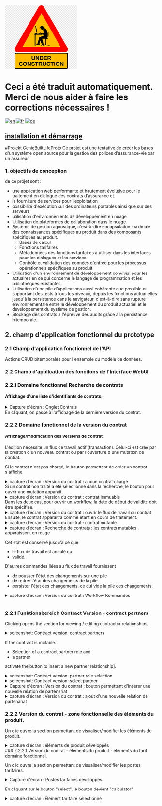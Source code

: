 ![Travaux en cours](docs/assets/wip.png)
# Ceci a été traduit automatiquement. Merci de nous aider à faire les corrections nécessaires !

[ ![en](https://img.shields.io/badge/lang-en-red.svg)](README.md)
[ ![fr](https://img.shields.io/badge/lang-fr-blue.svg)](README.fr.md)
[ ![de](https://img.shields.io/badge/lang-de-green.svg)](README.de.md)


## [installation et démarrage](#3-installation-et-démarrage)

#Projekt GenieBuiltLifeProto
Ce projet est une tentative de créer les bases d'un système open source pour la gestion des polices d'assurance-vie par un assureur.

### 1. objectifs de conception

de ce projet sont :

* une application web performante et hautement évolutive pour le traitement en dialogue des contrats d'assurance et.
* la fourniture de services pour l'exploitation
* possibilité d'exécution sur des ordinateurs portables ainsi que sur des serveurs
* utilisation d'environnements de développement en nuage 
* Utilisation de plateformes de collaboration dans le nuage
* Système de gestion agnostique, c'est-à-dire encapsulation maximale des connaissances spécifiques au produit dans des composants spécifiques au produit.
  * Bases de calcul
  * Fonctions tarifaires
  * Métadonnées des fonctions tarifaires à utiliser dans les interfaces pour les dialogues et les services.
  * Contrôle et validation des données d'entrée pour les processus opérationnels spécifiques au produit
* Utilisation d'un environnement de développement convivial pour les actuaires en ce qui concerne le langage de programmation et les bibliothèques existantes.
* Utilisation d'une pile d'applications aussi cohérente que possible et supportant des tests à tous les niveaux, depuis les fonctions actuarielles jusqu'à la persistance dans le navigateur, c'est-à-dire sans rupture environnementale entre le développement du produit actuariel et le développement du système de gestion.
* Stockage des contrats à l'épreuve des audits grâce à la persistance bitemporale.

## 2. champ d'application fonctionnel du prototype

### 2.1 Champ d'application fonctionnel de l'API

Actions CRUD bitemporales pour l'ensemble du modèle de données.

### 2.2 Champ d'application des fonctions de l'interface WebUI

### 2.2.1 Domaine fonctionnel Recherche de contrats

#### Affichage d'une liste d'identifiants de contrats.

<details>
<summary>Capture d'écran : Onglet Contrats</summary>
<p>
<img src="docs/images/image1.png" alt="Contrats">
</p>
</details>
En cliquant, on passe à l'affichage de la dernière version du contrat.

### 2.2.2 Domaine fonctionnel de la version du contrat

#### Affichage/modification des versions de contrat.

L'édition nécessite un flux de travail actif (transaction). Celui-ci est créé par la création d'un nouveau contrat ou par l'ouverture d'une mutation de contrat.

Si le contrat n'est pas chargé, le bouton permettant de créer un contrat s'affiche.
<details>
<summary>capture d'écran : Version du contrat : aucun contrat chargé</summary>
<p>
<img src="docs/images/image2.png" alt="Contrats">
</p>
</details>
Si un contrat non traité a été sélectionné dans la recherche, le bouton pour ouvrir une mutation apparaît.
<details>
<summary>capture d'écran : Version du contrat : contrat immuable</summary>
<p>
<img src="docs/images/image4.png" alt="Contrats">
</p>
</details>
Dans les deux cas, pour ouvrir un workflow, la date de début de validité doit être spécifiée.
<details>
<summary>capture d'écran : Version du contrat : ouvrir le flux de travail du contrat</summary>
<p>
<img src="docs/images/image3.png" alt="Contrats">
</p>
</details>
Ensuite, le contrat apparaîtra comme étant en cours de traitement. 
<details>
<summary>capture d'écran : Version du contrat : contrat mutable</summary>
<p>
<img src="docs/images/image6.png" alt="Contrats">
</p>
</details>
<details>
<summary>capture d'écran : Recherche de contrats : les contrats mutables apparaissent en rouge</summary>
<p>
<img src="docs/images/image6a.png" alt="Contrats">
</p>
</details>

Cet état est conservé jusqu'à ce que

* le flux de travail est annulé ou
* validé.

 D'autres commandes liées au flux de travail fournissent
  * de pousser l'état des changements sur une pile  
  * de retirer l'état des changements de la pile  
  * persister l'état des changements, ce qui vide la pile des changements.

<details>
<summary>capture d'écran : Version du contrat : Workflow Kommandos</summary>
<p>
<img src="docs/images/image7.png" alt="Contrats">
</p>
</details>
<br>

### 2.2.1 Funktionsbereich Contract Version - contract partners

Clicking opens the section for viewing / editing contractor relationships.

<details >
<summary>screenshot: Contract version: contract partners</summary>
<p>
<img src="docs/images/image8.png" alt="Contract partners">
</p>
</details>

If the contract is mutable.

* Selection of a contract partner role and
* a partner
  
activate the button to insert a new partner relationship].

<details>
<summary>screenshot: Contract version: partner role selection</summary>.
<p><img src="docs/images/image9.png" alt="select contract partner role"></p>
</details>
<details>
<summary>screenshot: Contract version: select partner</summary>
<p><img src="docs/images/image10.png" alt="select contract partner"></p>
</details>
</details>
<details>
<summary>Capture d'écran : Version du contrat : bouton permettant d'insérer une nouvelle relation de partenariat</summary>.
<p><img src="docs/images/image11.png" alt="ajouter un partenaire contractuel"></p>
</details>
<details>
<summary>capture d'écran : Version du contrat : ajout d'une nouvelle relation de partenariat</summary>
<p><img src="docs/images/image12.png" alt="ajout d'un partenaire contractuel"></p> <p>Détails
</details>

### 2.2.2 Version du contrat - zone fonctionnelle des éléments du produit.

Un clic ouvre la section permettant de visualiser/modifier les éléments du produit.
<details>
<summary>capture d'écran : éléments de produit développés</summary>.
<p>
<img src="docs/images/image13.png" alt="product items">
</p>
</details>
### 2.2.2.1 Version du contrat - éléments du produit - éléments du tarif domaine fonctionnel.

Un clic ouvre la section permettant de visualiser/modifier les postes tarifaires.

<details>
<summary>Capture d'écran : Postes tarifaires développés</summary>
<p>
<img src="docs/images/image14.png" alt="tariff items">
</p>
</details>

En cliquant sur le bouton "select", le bouton devient "calculator"
<details>
<summary>capture d'écran : Élément tarifaire sélectionné </summary>
<p>
<img src="docs/images/image15.png" alt="tariff item selected">
</p>
</détails>

Un clic sur le bouton "calculatrice" fenêtre de calcul ouvre la fenêtre de calcul :
<details>
<summary>capture d'écran : Calculateur de tarifs démarré</summary>
<p>
<img src="docs/images/image16.png" alt="calculateur de positions tarifaires">
</p>
</details> 
Différents objectifs de calcul peuvent être spécifiés.
<details>
<summary>capture d'écran : Calculateur de tarifs démarré </summary>
<p>
<img src="docs/images/image17.png" alt="input calculation target">
</p>
</details>

Après avoir spécifié la cible de calcul, les paramètres peuvent être saisis.
<details>
<summary>capture d'écran : Cible de calcul spécifiée</summary>
<p>
<img src="docs/images/image18.png" alt="cible de calcul déterminée">
</p>
</details>

Dialogue de saisie 

<details>
<summary>capture d'écran : Dialogue de saisie </summary>
<p>
<img src="docs/images/image19.png" alt="calcul cible déterminé">
</p>
</détails>


Lorsque tous les paramètres obligatoires sont occupés, le calcul peut être effectué.
<details>
<summary>capture d'écran : Appel au calcul </summary>
<p>
<img src="docs/images/image20.png" alt="calculation callable">
</p><p>
<img src="docs/images/image21.png" alt="calculation called"> </p><p>Les calculs peuvent être appelés.
</p>
</details>

Les paramètres et le résultat du calcul peuvent être synchronisés dans les champs contractuels correspondants, c'est-à-dire existants si nécessaire, portant le même nom.
<details>
<summary>capture d'écran : Synchronisation avec le statut du contrat</summary>.
<p>
<img src="docs/images/image22.png" alt="calculation callable">
</p>
</details>

### 2.2.2.1.1 Version du contrat - postes de produits - postes tarifaires - partenaires des postes tarifaires domaine fonctionnel.

Un clic ouvre la section permettant d'afficher / de modifier les relations de partenariat pour les postes tarifaires.
<details>
<summary>Capture d'écran : Partenaires des postes tarifaires</summary>
<p>
<img src="docs/images/image23.png" alt="partenaires des postes tarifaires">
</p>
</details>

### 2.3 Domaine fonctionnel de l'historique
Cliquer sur un nœud de version ouvre la vue de la version
<details>
<summary>capture d'écran : Sélection de la version</summary>
<p>
<img src="docs/images/image24.png" alt="choose uncommitted workflow">
</p>
<p>
<img src="docs/images/image6.png" alt="show uncommitted workflow"> </p> <p>Img src="docs/images/image6.png" alt="show uncommitted workflow">
</p>
<p>
<img src="docs/images/image25.png" alt="choose committed workflow">
</p>
<p>
<img src="docs/images/image4.png" alt="show committed workflow">
</p>
</details>

Les mutations rétroactives ombrent les mutations saisies précédemment avec une date d'entrée en vigueur identique ou ultérieure.
<details>
<summary>capture d'écran : Transaction rétroactive</summary>.
<p>
<img src="docs/images/image26.png" alt="retroactive Transaction">
</p>
<p>
<img src="docs/images/image27.png" alt="select shadowed Transaction">
</p>
</details>

### 2.3.1 Rechercher le domaine fonctionnel du partenaire.
#### Afficher une liste d'identifiants de partenaires.

<details>
<summary>Capture d'écran : Onglet Partenaires</summary>
<p>
<img src="docs/images/image28.png" alt="Partenaires">
</p>
</details>
En cliquant, on passe à l'affichage de la dernière version du partenaire.

### 2.3.2 Domaine fonctionnel Partenaires

Affichage de la version du partenaire.

La gestion des partenaires est rudimentaire. Elle ne contient que les données tarifaires pertinentes sur les partenaires et l'édition n'est pas possible dans l'application web, mais uniquement via l'API du contrat [exemple : ici ](testAPI.jl).
<details>
<summary>capture d'écran : Onglet Versions des partenaires</summary>
<p>
<img src="docs/images/image29.png" alt="Partenaire">
</p>
</details>

### 2.3.3 Recherche dans le domaine fonctionnel des produits.
#### Afficher une liste d'identifiants de produits.

<details>
<summary>Capture d'écran : Onglet Produits</summary>
<p>
<img src="docs/images/image30.png" alt="Produits">
</p>
</details>
En cliquant, on passe à l'affichage de la dernière version du partenaire.

### 2.3.4 Domaine fonctionnel Produit

Affichage de la version du produit 
La gestion des produits est rudimentaire. Elle ne contient que les données tarifaires pertinentes sur les partenaires et l'édition n'est pas possible dans l'application web, mais uniquement via l'API du contrat [exemple : ici ](testAPI.jl).

#### 2.3.4.1 Domaine fonctionnel du produit - champ des paramètres tarifaires.

La sémantique de ce champ ressort clairement des scripts du débogueur de tarifs.

[Pension](debugcalcPEN.jl)
[SingleLifeRisk](debugcalcSLR.jl)
[JointLifeRiskgh](debugcalcJLR.jl)

#### 2.3.4.2 Domaine fonctionnel du produit - champ des attributs du contrat

Ce champ définit les attributs dynamiques des postes tarifaires.

<details>
<summary>capture d'écran : Onglet Productversion</summary>
<p>
<img src="docs/images/image31.png" alt="Partenaire">
</p>
</details>

## 3 installation et démarrage

Le paquet a besoin d'une base de données POSTGRES, du [dossier de configuration](db) et des données du produit [voir : testScript](testAPI.jl)
### 3.1 Démarrage sous gitpod

[ ![Gitpod Ready-to-Code](https://img.shields.io/badge/Gitpod-Ready--to--Code-blue?logo=gitpod)](https://gitpod.io/#https://github.com/Actuarial-Sciences-for-Africa-ASA/GenieBuiltLifeProto)

Lorsque l'espace de travail gitpod est démarré, la base de données est préinstallée et trois produits/contrats sont chargés. Le code VS est lancé.

### 3.1.1 Démarrer le serveur Web

Dans le terminal, lancez Julia
    ``julia --projet=.````
et chargez le script de démarrage
 ```include("run.jl")```
Ici il faut un peu de patience, l'application va devenir réactive :-).

### 3.1.2 Démarrer une session de navigation

VS Code démarre automatiquement une session de navigation. Si ce n'est pas le cas, le port affiche
 ``Menu -> Vue -> Ouvrir la vue -> Ports``
et cliquez sur le port de l'Application Web Server.

SOYEZ PATIENT ! L'initialisation prend un certain temps. Ensuite, il devient réactif !

Trois contrats sont préchargés : pension, SingleLifeRisk, JointLifeRisk.